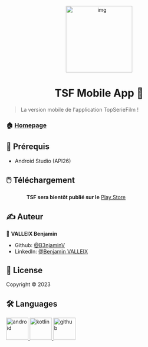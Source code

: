 <p align="center">
<img alt="img" src="https://zupimages.net/up/23/05/gbzs.png" height="180px" />
</p>
<h1 align="center"> TSF Mobile App 👋</h1>
<p>

> La version mobile de l'application TopSerieFilm !

### 🏠 [Homepage](https://github.com/B3njaminV/kotlin-tsf-app)


## 📍 Prérequis

- Android Studio (API26)

## 🖱️ Téléchargement

&nbsp;&nbsp;&nbsp;&nbsp;&nbsp;&nbsp;&nbsp;&nbsp;&nbsp;&nbsp;&nbsp;&nbsp;&nbsp;&nbsp;**TSF sera bientôt publié sur le** [Play Store](https://play.google.com/store)


## ✍️ Auteur

👤 **VALLEIX Benjamin**

* Github: [@B3njaminV](https://github.com/B3njaminV)
* LinkedIn: [@Benjamin VALLEIX](https://www.linkedin.com/in/benjamin-valleix-27115719a)


## 📝 License

Copyright © 2023


## 🛠  Languages

<p>
    <a href="https://developer.android.com/studio" target="_blank">
        <img src="https://www.vectorlogo.zone/logos/android/android-icon.svg" alt="android" width="60" height="60"/>
    </a>
    <a href="https://kotlinlang.org/" target="_blank">
        <img src="https://www.vectorlogo.zone/logos/kotlinlang/kotlinlang-icon.svg" alt="kotlin" width="60" height="60"/>
    </a>
	<a href="https://github.com/" target="_blank">
        <img src="https://www.vectorlogo.zone/logos/github/github-icon.svg" alt="github" width="60" height="60"/>
    </a>
</p>